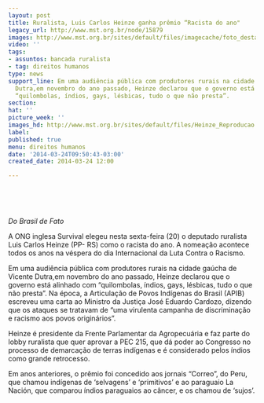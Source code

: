 ```yaml
---
layout: post
title: Ruralista, Luis Carlos Heinze ganha prêmio “Racista do ano"
legacy_url: http://www.mst.org.br/node/15879
images: http://www.mst.org.br/sites/default/files/imagecache/foto_destaque/Heinze_Reproducao.gif
video: ''
tags:
- assuntos: bancada ruralista
- tag: direitos humanos
type: news
support_line: Em uma audiência pública com produtores rurais na cidade gaúcha de Vicente
  Dutra,em novembro do ano passado, Heinze declarou que o governo está alinhado com
  “quilombolas, índios, gays, lésbicas, tudo o que não presta”.
section: 
hat: ''
picture_week: ''
images_hd: http://www.mst.org.br/sites/default/files/Heinze_Reproducao.gif
label: 
published: true
menu: direitos humanos
date: '2014-03-24T09:50:43-03:00'
created_date: 2014-03-24 12:00

---
```

<p>&nbsp;</p><p><em><br></em></p><p><em>Do Brasil de Fato</em></p><p>A ONG inglesa Survival elegeu nesta sexta-feira (20) o deputado ruralista Luis Carlos Heinze (PP- RS) como o racista do ano. A nomeação acontece todos os anos na véspera do dia Internacional da Luta Contra o Racismo.</p><p>Em uma audiência pública com produtores rurais na cidade gaúcha de Vicente Dutra,em novembro do ano passado, Heinze declarou que o governo está alinhado com “quilombolas, índios, gays, lésbicas, tudo o que não presta”. Na época, a Articulação de Povos Indígenas do Brasil (APIB) escreveu uma carta ao Ministro da Justiça José Eduardo Cardozo, dizendo que os ataques se tratavam de “uma virulenta campanha de discriminação e racismo aos povos originários”.</p><p>Heinze é presidente da Frente Parlamentar da Agropecuária e faz parte do lobby ruralista que quer aprovar a PEC 215, que dá poder ao Congresso no processo de demarcação de terras indígenas e é considerado pelos índios como grande retrocesso.</p><p>Em anos anteriores, o prêmio foi concedido aos jornais “Correo”, do Peru, que chamou indígenas de ‘selvagens’ e ‘primitivos’ e ao paraguaio La Nación, que comparou índios paraguaios ao câncer, e os chamou de ‘sujos’.</p>
